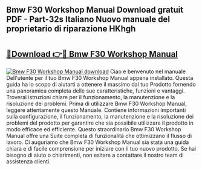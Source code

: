 ## Bmw F30 Workshop Manual Download gratuit PDF - Part-32s Italiano Nuovo manuale del proprietario di riparazione HKhgh

# <h2><a href="http://dfbgdq.blite.top/?on=Bmw+F30+Workshop+Manual">🔗Download 👉🔴 Bmw F30 Workshop Manual</a></h2>

[![Bmw F30 Workshop Manual download](https://i.imgur.com/lujVjoI.png)](http://dfbgdq.blite.top/?on=Bmw+F30+Workshop+Manual)
Ciao e benvenuto nel manuale Dell'utente per il tuo Bmw F30 Workshop Manual appena installato. Questa guida ha lo scopo di aiutarti a ottenere il massimo dal tuo Prodotto fornendo una panoramica completa delle sue caratteristiche, funzioni e vantaggi. Troverai istruzioni chiare per il funzionamento, la manutenzione e la risoluzione dei problemi. Prima di utilizzare Bmw F30 Workshop Manual, leggere attentamente questo Manuale. Contiene informazioni importanti sulla configurazione, il funzionamento, la manutenzione e la risoluzione dei problemi del prodotto per garantire che sia possibile utilizzare il prodotto in modo efficace ed efficiente. Questo straordinario Bmw F30 Workshop Manual offre una Suite completa di funzionalità che ottimizzano il flusso di lavoro. Ci auguriamo che Bmw F30 Workshop Manual sia stata una guida chiara e di facile comprensione per iniziare con il tuo nuovo prodotto. Se hai bisogno di aiuto o chiarimenti, non esitare a contattare il nostro team di assistenza clienti.
